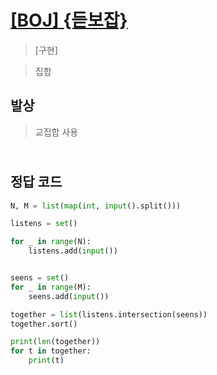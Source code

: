 # [[BOJ] {듣보잡}](<(https://www.acmicpc.net/problem/1764)>)

> [구현]

> 집합

## 발상

> 교집합 사용

## <br>정답 코드

```python
N, M = list(map(int, input().split()))

listens = set()

for _ in range(N):
    listens.add(input())


seens = set()
for _ in range(M):
    seens.add(input())

together = list(listens.intersection(seens))
together.sort()

print(len(together))
for t in together:
    print(t)

```
